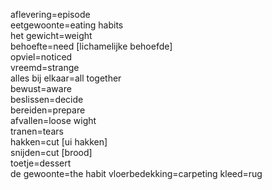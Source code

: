 aflevering=episode  
eetgewoonte=eating habits  
het gewicht=weight  
behoefte=need [lichamelijke behoefde]  
opviel=noticed  
vreemd=strange  
alles bij elkaar=all together  
bewust=aware  
beslissen=decide  
bereiden=prepare  
afvallen=loose wight  
tranen=tears  
hakken=cut [ui hakken]  
snijden=cut [brood]  
toetje=dessert  
de gewoonte=the habit
vloerbedekking=carpeting
kleed=rug
